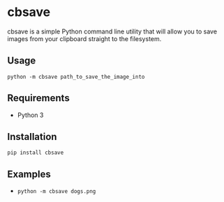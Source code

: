# cbsave

cbsave is a simple Python command line utility that will allow you to save images from your clipboard straight to the filesystem.

## Usage

```
python -m cbsave path_to_save_the_image_into
```

## Requirements

* Python 3

## Installation

```
pip install cbsave
```

## Examples

* `python -m cbsave dogs.png`
